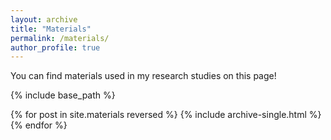 ```yaml
---
layout: archive
title: "Materials"
permalink: /materials/
author_profile: true
---
```


You can find materials used in my research studies on this page!

{% include base_path %}

{% for post in site.materials reversed %}
    {% include archive-single.html %}
{% endfor %}
